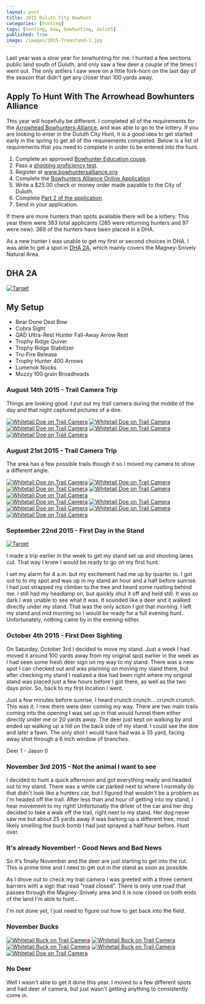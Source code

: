 ```yaml
---
layout: post
title: 2015 Duluth City Bowhunt
categories: [hunting]
tags: [hunting, bow, bowhunting, duluth]
published: True
image: /images/2015-Treestand-1.jpg
---
```


<style>.parallax-background {background: url("/images/2015-Treestand-1.jpg");}</style>

Last year was a slow year for bowhunting for me. I hunted a few sections public land south of Duluth, and only saw a few deer a couple of the times I went out. The only antlers I saw were on a little fork-horn on the last day of the season that didn't get any closer than 100 yards away.

## Apply To Hunt With The Arrowhead Bowhunters Alliance

This year will hopefully be different. I completed all of the requirements for the <a target="_blank" href="http://www.bowhuntersalliance.org/">Arrowhead Bowhunters Alliance</a>, and was able to go to the lottery. If you are looking to enter in the Duluth City Hunt, it is a good idea to get started early in the spring to get all of the requirements completed. Below is a list of requirements that you need to complete in order to be entered into the hunt.

1. Complete an approved <a target="_blank" href="http://www.dnr.state.mn.us/safety/bowhunter/index.html">Bowhunter Education couse</a>.
2. Pass a <a target="_blank" href="http://www.bowhuntersalliance.org/proficiency-test">shooting proficiency test</a>.
3. Register at <a target="_blank" href="http://www.bowhuntersalliance.org/"> www.bowhuntersalliance.org</a>
4. Complete the <a target="_blank" href="http://www.bowhuntersalliance.org/edit-profile?view=login">Bowhunters Alliance Online Application</a>
5. Write a $25.00 check or money order made payable to the City of Duluth.
6. Complete <a target="_blank" href="http://www.bowhuntersalliance.org/downloads/2015%20Application%20Part%202.pdf">Part 2 of the application</a>
7. Send in your application.

If there are more hunters than spots available there will be a lottery. This year there were 383 total applicants (285 were returning hunters and 97 were new). 369 of the hunters have been placed in a DHA.

As a new hunter I was unable to get my first or second choices in DHA. I was able to get a spot in <a target="_blank" href="http://www.bowhuntersalliance.org/images/dha_maps/DHA2.jpg">DHA 2A</a>, which mainly covers the Magney-Snively Natural Area.

## DHA 2A

<a href="/images/Archery_Practice.jpg" data-lightbox="Archery Target Practice" data-title="2 shots from 40 yards and 2 shots from 50 yards"><img class="floatright" src="/images/Archery_Practice.jpg" alt="Target"></a>

## My Setup
* Bear Done Deal Bow
* Cobra Sight
* QAD Ultra-Rest Hunter Fall-Away Arrow Rest
* Trophy Ridge Quiver
* Trophy Ridge Stabilizer
* Tru-Fire Release
* Trophy Hunter 400 Arrows
* Lumenok Nocks
* Muzzy 100 grain Broadheads

### August 14th 2015 - Trail Camera Trip

Things are looking good. I put out my trail camera during the middle of the day and that night captured pictures of a doe.

<div class="flexdad">
	<a href="/images/2015-08-14_Doe_1.2.JPG" data-lightbox="DHA2A Doe" data-title="DHA2A Doe" target="_self" class="flexkid"><img src="/images/2015-08-14_Doe_1.2.JPG" alt="Whitetail Doe on Trail Camera"></a>
	<a href="/images/2015-08-14_Doe_1.3.JPG" data-lightbox="DHA2A Doe" data-title="DHA2A Doe" target="_self" class="flexkid"><img src="/images/2015-08-14_Doe_1.3.JPG" alt="Whitetail Doe on Trail Camera"></a>
	<a href="/images/2015-08-14_Doe_1.4.JPG" data-lightbox="DHA2A Doe" data-title="DHA2A Doe" target="_self" class="flexkid"><img src="/images/2015-08-14_Doe_1.4.JPG" alt="Whitetail Doe on Trail Camera"></a>
	<a href="/images/2015-08-14_Doe_1.5.JPG" data-lightbox="DHA2A Doe" data-title="DHA2A Doe" target="_self" class="flexkid"><img src="/images/2015-08-14_Doe_1.5.JPG" alt="Whitetail Doe on Trail Camera"></a>
	<a href="/images/2015-08-14_Doe_1.1.JPG" data-lightbox="DHA2A Doe" data-title="DHA2A Doe" target="_self" class="flexkid"><img src="/images/2015-08-14_Doe_1.1.JPG" alt="Whitetail Doe on Trail Camera"></a>
</div>

### August 21st 2015 - Trail Camera Trip

The area has a few possible trails though it so I moved my camera to show a different angle.

<div class="flexdad">
	<a href="/images/2015-08-21_Doe_1.JPG" data-lightbox="DHA2A Doe" data-title="DHA2A Doe" target="_self" class="flexkid"><img src="/images/2015-08-21_Doe_1.JPG" alt="Whitetail Doe on Trail Camera"></a>
	<a href="/images/2015-08-21_Doe_2.JPG" data-lightbox="DHA2A Doe" data-title="DHA2A Doe" target="_self" class="flexkid"><img src="/images/2015-08-21_Doe_2.JPG" alt="Whitetail Doe on Trail Camera"></a>
	<a href="/images/2015-08-21_Doe_3.JPG" data-lightbox="DHA2A Doe" data-title="DHA2A Doe" target="_self" class="flexkid"><img src="/images/2015-08-21_Doe_3.JPG" alt="Whitetail Doe on Trail Camera"></a>
	<a href="/images/2015-08-21_Doe_4.JPG" data-lightbox="DHA2A Doe" data-title="DHA2A Doe" target="_self" class="flexkid"><img src="/images/2015-08-21_Doe_4.JPG" alt="Whitetail Doe on Trail Camera"></a>
	<a href="/images/2015-08-21_Doe_5.JPG" data-lightbox="DHA2A Doe" data-title="DHA2A Doe" target="_self" class="flexkid"><img src="/images/2015-08-21_Doe_5.JPG" alt="Whitetail Doe on Trail Camera"></a>
</div>
<div class="flexdad">
	<a href="/images/2015-08-21_Doe_16.JPG" data-lightbox="DHA2A Doe" data-title="DHA2A Doe" target="_self" class="flexkid"><img src="/images/2015-08-21_Doe_16.JPG" alt="Whitetail Doe on Trail Camera"></a>
	<a href="/images/2015-08-21_Doe_17.JPG" data-lightbox="DHA2A Doe" data-title="DHA2A Doe" target="_self" class="flexkid"><img src="/images/2015-08-21_Doe_17.JPG" alt="Whitetail Doe on Trail Camera"></a>
	<a href="/images/2015-08-21_Doe_18.JPG" data-lightbox="DHA2A Doe" data-title="DHA2A Doe" target="_self" class="flexkid"><img src="/images/2015-08-21_Doe_18.JPG" alt="Whitetail Doe on Trail Camera"></a>
	<a href="/images/2015-08-21_Doe_19.JPG" data-lightbox="DHA2A Doe" data-title="DHA2A Doe" target="_self" class="flexkid"><img src="/images/2015-08-21_Doe_19.JPG" alt="Whitetail Doe on Trail Camera"></a>
	<a href="/images/2015-08-21_Doe_20.JPG" data-lightbox="DHA2A Doe" data-title="DHA2A Doe" target="_self" class="flexkid"><img src="/images/2015-08-21_Doe_20.JPG" alt="Whitetail Doe on Trail Camera"></a>
</div>

### September 22nd 2015 - First Day in the Stand

<a href="/images/From_Treestand.jpg" data-lightbox="View From the Treestand" data-title="View From the Treestand"><img class="floatright" src="/images/From_Treestand.jpg" alt="Target"></a>

I made a trip earlier in the week to get my stand set up and shooting lanes cut. That way I knew I would be ready to go on my first hunt.

I set my alarm for 4 a.m. but my excitement had me up by quarter to. I got out to to my spot and was up in my stand an hour and a half before sunrise. I had just strapped my climber to the tree and heard some rustling behind me. I still had my headlamp on, but quickly shut it off and held still. It was so dark I was unable to see what it was. It sounded like a deer and it walked directly under my stand. That was the only action I got that morning. I left my stand and mid morning so I would be ready for a full evening hunt. Unfortunately, nothing came by in the evening either.

### October 4th 2015 - First Deer Sighting

On Saturday, October 3rd I decided to move my stand. Just a week I had moved it around 100 yards away from my original spot earlier in the week as I had seen some fresh deer sign on my way to my stand. There was a new spot I can checked out and was planning on moving my stand there, but after checking my stand I realized a doe had been right where my original stand was placed just a few hours before I got there, as well as the two days prior. So, back to my first location I went.

Just a few minutes before sunrise, I heard crunch crunch... crunch crunch. This was it. I new there were deer coming my way. There are two main trails coming into the opening I was set up in that would funnel them either directly under me or 20 yards away. The deer just kept on walking by and ended up walking up a hill on the back side of my stand. I could see the doe and later a fawn. The only shot I would have had was a 35 yard, facing away shot through a 6 inch window of branches.

Deer 1 - Jason 0

### November 3rd 2015 - Not the animal I want to see

I decided to hunt a quick afternoon and got everything ready and headed out to my stand. There was a white car parked next to where I normally do that didn't look like a hunters car, but I figured that wouldn't be a problem as I'm headed off the trail. After less than and hour of getting into my stand, I hear movement to my right! Unfortunatly the driver of the car and her dog decided to take a walk off the trail, right next to my stand. Her dog never saw me but about 25 yards away it was barking up a different tree, most likely smelling the buck bomb I had just sprayed a half hour before. Hunt over.

### It's already November! - Good News and Bad News

So it's finally November and the deer are just starting to get into the rut. This is prime time and I need to get out in the stand as soon as possible.

As I drove out to check my trail camera I was greeted with a three cement barriers with a sign that read "road closed". There is only one road that passes through the Magney-Snively area and it is now closed on both ends of the land I'm able to hunt...

I'm not done yet, I just need to figure out how to get back into the field.

### November Bucks

<div class="flexdad">
	<a href="/images/STC_0039.jpg" data-lightbox="DHA2A Buck" data-title="DHA2A Buck" target="_self" class="flexkid"><img src="/images/STC_0039.jpg" alt="Whitetail Buck on Trail Camera"></a>
	<a href="/images/STC_0040.jpg" data-lightbox="DHA2A Buck" data-title="DHA2A Buck" target="_self" class="flexkid"><img src="/images/STC_0040.jpg" alt="Whitetail Buck on Trail Camera"></a>
	<a href="/images/STC_0041.jpg" data-lightbox="DHA2A Buck" data-title="DHA2A Buck" target="_self" class="flexkid"><img src="/images/STC_0041.jpg" alt="Whitetail Buck on Trail Camera"></a>
	<a href="/images/STC_0049.jpg" data-lightbox="DHA2A Buck" data-title="DHA2A Buck" target="_self" class="flexkid"><img src="/images/STC_0049.jpg" alt="Whitetail Buck on Trail Camera"></a>
	<a href="/images/STC_0043.jpg" data-lightbox="DHA2A Buck" data-title="DHA2A Buck" target="_self" class="flexkid"><img src="/images/STC_0043.jpg" alt="Whitetail Doe on Trail Camera"></a>
</div>

### No Deer

Well I wasn't able to get it done this year. I moved to a few different spots and had deer of camera, but just wasn't getting anything to consistently come in.